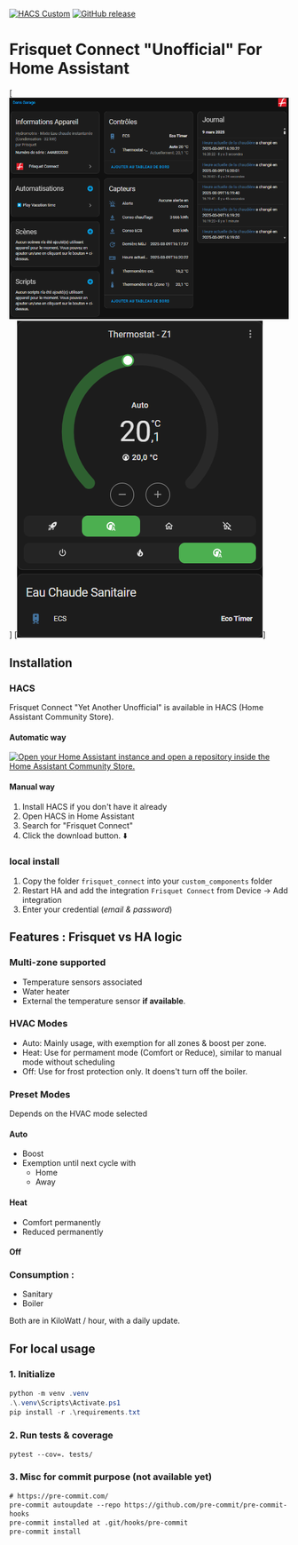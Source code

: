 [![HACS Custom][hacs_shield]][hacs]
[![GitHub release](https://img.shields.io/github/release/home-assistant-custom-components/frisquet-connect?include_prereleases=&sort=semver&color=blue)](https://github.com/home-assistant-custom-components/frisquet-connect/releases/)

[hacs_shield]: https://img.shields.io/static/v1.svg?label=HACS&message=Custom&style=popout&color=orange&labelColor=41bdf5&logo=HomeAssistantCommunityStore&logoColor=white
[hacs]: https://hacs.xyz/docs/faq/custom_repositories

# Frisquet Connect "Unofficial" For Home Assistant

[![Overview](./overview.png)]
[![Dashboard](./dashboard.png)]

## Installation

### HACS

Frisquet Connect "Yet Another Unofficial" is available in HACS (Home Assistant Community Store).

#### Automatic way

[![Open your Home Assistant instance and open a repository inside the Home Assistant Community Store.](https://my.home-assistant.io/badges/hacs_repository.svg)](https://my.home-assistant.io/redirect/hacs_repository/?owner=home-assistant-custom-components&repository=frisquet-connect)

#### Manual way

1. Install HACS if you don't have it already
2. Open HACS in Home Assistant
3. Search for "Frisquet Connect"
4. Click the download button. ⬇️

### local install

1. Copy the folder `frisquet_connect` into your `custom_components` folder<br>
2. Restart HA and add the integration `Frisquet Connect` from Device -> Add integration<br>
3. Enter your credential (_email & password_)<br>

## Features : Frisquet vs HA logic

### Multi-zone supported

- Temperature sensors associated
- Water heater
- External the temperature sensor **if available**.

### HVAC Modes
  - Auto: Mainly usage, with exemption for all zones & boost per zone.
  - Heat: Use for permament mode (Comfort or Reduce), similar to manual mode without scheduling
  - Off: Use for frost protection only. It doens't turn off the boiler.

### Preset Modes

Depends on the HVAC mode selected

#### Auto

- Boost
- Exemption until next cycle with
  - Home
  - Away

#### Heat

- Comfort permanently
- Reduced permanently

#### Off

### Consumption :
  - Sanitary
  - Boiler

Both are in KiloWatt / hour, with a daily update.

## For local usage


### 1. Initialize

```powershell
python -m venv .venv
.\.venv\Scripts\Activate.ps1
pip install -r .\requirements.txt
```

### 2. Run tests & coverage
```
pytest --cov=. tests/
```

### 3. Misc for commit purpose (not available yet)
```
# https://pre-commit.com/
pre-commit autoupdate --repo https://github.com/pre-commit/pre-commit-hooks
pre-commit installed at .git/hooks/pre-commit
pre-commit install
```